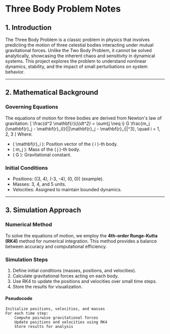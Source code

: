 # Three Body Problem Notes

## 1. Introduction
The Three Body Problem is a classic problem in physics that involves predicting the motion of three celestial bodies interacting under mutual gravitational forces. Unlike the Two Body Problem, it cannot be solved analytically, showcasing the inherent chaos and sensitivity in dynamical systems. This project explores the problem to understand nonlinear dynamics, stability, and the impact of small perturbations on system behavior.

---

## 2. Mathematical Background

### Governing Equations
The equations of motion for three bodies are derived from Newton's law of gravitation:
\[
\frac{d^2 \mathbf{r}_i}{dt^2} = \sum_{j \neq i} G \frac{m_j (\mathbf{r}_j - \mathbf{r}_i)}{||\mathbf{r}_j - \mathbf{r}_i||^3}, \quad i = 1, 2, 3
\]
Where:
- \( \mathbf{r}_i \): Position vector of the \( i \)-th body.
- \( m_j \): Mass of the \( j \)-th body.
- \( G \): Gravitational constant.

### Initial Conditions
- Positions: \((3, 4), (-3, -4), (0, 0)\) (example).
- Masses: 3, 4, and 5 units.
- Velocities: Assigned to maintain bounded dynamics.

---

## 3. Simulation Approach

### Numerical Method
To solve the equations of motion, we employ the **4th-order Runge-Kutta (RK4)** method for numerical integration. This method provides a balance between accuracy and computational efficiency.

### Simulation Steps
1. Define initial conditions (masses, positions, and velocities).
2. Calculate gravitational forces acting on each body.
3. Use RK4 to update the positions and velocities over small time steps.
4. Store the results for visualization.

#### Pseudocode
```plaintext
Initialize positions, velocities, and masses
For each time step:
    Compute pairwise gravitational forces
    Update positions and velocities using RK4
    Store results for analysis
